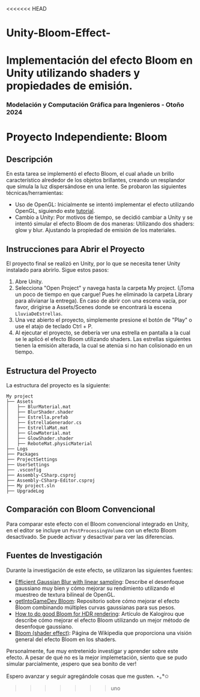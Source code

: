 <<<<<<< HEAD
# Unity-Bloom-Effect-
Implementación del efecto Bloom en Unity utilizando shaders y propiedades de emisión.
=======
### Modelación y Computación Gráfica para Ingenieros - Otoño 2024
# Proyecto Independiente: Bloom

## Descripción
En esta tarea se implementó el efecto Bloom, el cual añade un brillo característico alrededor de los objetos brillantes, creando un resplandor que simula la luz dispersándose en una lente. Se probaron las siguientes técnicas/herramientas:

- Uso de OpenGL: Inicialmente se intentó implementar el efecto utilizando OpenGL, siguiendo este [tutorial](https://learnopengl.com/Advanced-Lighting/Bloom).
- Cambio a Unity: Por motivos de tiempo, se decidió cambiar a Unity y se intentó simular el efecto Bloom de dos maneras:
Utilizando dos shaders: glow y blur.
Ajustando la propiedad de emisión de los materiales.

## Instrucciones para Abrir el Proyecto
El proyecto final se realizó en Unity, por lo que se necesita tener Unity instalado para abrirlo. Sigue estos pasos:

1. Abre Unity.
2. Selecciona "Open Project" y navega hasta la carpeta My project. (¡Toma un poco de tiempo en que cargue! Pues he eliminado la carpeta Library para alivianar la entrega).
En caso de abrir con una escena vacía, por favor, dirigirse a Assets/Scenes donde se encontrará la escena ```LluviaDeEstrellas```.
3. Una vez abierto el proyecto, simplemente presione el botón de "Play" o use el atajo de teclado Ctrl + P. 
4. Al ejecutar el proyecto, se debería ver una estrella en pantalla a la cual se le aplicó el efecto Bloom utilizando shaders. Las estrellas siguientes tienen la emisión alterada, la cual se atenúa si no han colisionado en un tiempo.

## Estructura del Proyecto
La estructura del proyecto es la siguiente:

```
My project
├── Assets
│   ├── BlurMaterial.mat
│   ├── BlurShader.shader
│   ├── Estrella.prefab
│   ├── EstrellaGenerador.cs
│   ├── EstrellaMat.mat
│   ├── GlowMaterial.mat
│   ├── GlowShader.shader
│   ├── ReboteMat.physicMaterial
├── Logs
├── Packages
├── ProjectSettings
├── UserSettings
├── .vsconfig
├── Assembly-CSharp.csproj
├── Assembly-CSharp-Editor.csproj
├── My project.sln
├── UpgradeLog
```

## Comparación con Bloom Convencional
Para comparar este efecto con el Bloom convencional integrado en Unity, en el editor se incluye un ```PostProcessingVolume``` con un efecto Bloom desactivado. Se puede activar y desactivar para ver las diferencias.

## Fuentes de Investigación
Durante la investigación de este efecto, se utilizaron las siguientes fuentes:
- [Efficient Gaussian Blur with linear sampling](https://learnopengl.com/Advanced-Lighting/Bloom): Describe el desenfoque gaussiano muy bien y cómo mejorar su rendimiento utilizando el muestreo de textura bilineal de OpenGL.
- [getIntoGameDev Bloom](https://github.com/amengede/getIntoGameDev/blob/main/pyopengl%202022/14%20-%20Bloom/finished/finished.py): Repositorio sobre cómo mejorar el efecto Bloom combinando múltiples curvas gaussianas para sus pesos.
- [How to do good Bloom for HDR rendering](https://docs.unity3d.com/560/Documentation/Manual/PostProcessing-Bloom.html): Artículo de Kalogirou que describe cómo mejorar el efecto Bloom utilizando un mejor método de desenfoque gaussiano.
- [Bloom (shader effect)](https://en.wikipedia.org/wiki/Bloom_(shader_effect)): Página de Wikipedia que proporciona una visión general del efecto Bloom en los shaders.

Personalmente, fue muy entretenido investigar y aprender sobre este efecto. A pesar de qué no es la mejor implemetación, siento que se pudo simular parcialmente, ¡espero que sea bonito de ver!

 Espero avanzar y seguir agregándole cosas que me gusten. ⋆｡°✩

>>>>>>> uno
